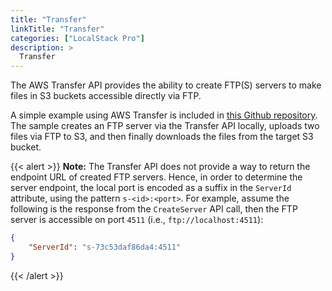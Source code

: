 ```yaml
---
title: "Transfer"
linkTitle: "Transfer"
categories: ["LocalStack Pro"]
description: >
  Transfer
---
```


The AWS Transfer API provides the ability to create FTP(S) servers to make files in S3 buckets accessible directly via FTP.

A simple example using AWS Transfer is included in [this Github repository](https://github.com/localstack/localstack-pro-samples/tree/master/transfer-ftp-s3). The sample creates an FTP server via the Transfer API locally, uploads two files via FTP to S3, and then finally downloads the files from the target S3 bucket.

{{< alert >}}
**Note:** The Transfer API does not provide a way to return the endpoint URL of created FTP servers. Hence, in order to determine the server endpoint, the local port is encoded as a suffix in the `ServerId` attribute, using the pattern `s-<id>:<port>`. For example, assume the following is the response from the `CreateServer` API call, then the FTP server is accessible on port `4511` (i.e., `ftp://localhost:4511`):
```json
{
    "ServerId": "s-73c53daf86da4:4511"
}
```
{{< /alert >}}
